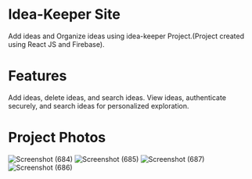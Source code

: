 # Idea-Keeper Site
Add ideas and Organize ideas using idea-keeper Project.(Project created using React JS and Firebase).


# Features
Add ideas, delete ideas, and search ideas.
View ideas, authenticate securely, and search ideas for personalized exploration.


# Project Photos
![Screenshot (684)](https://github.com/Srimusalivyshnavi/Idea-keeper/assets/134480913/a5fe8aa0-43f3-4cce-86bc-dc8fd12009b9)
![Screenshot (685)](https://github.com/Srimusalivyshnavi/Idea-keeper/assets/134480913/4f9f4681-5de3-4c2a-b0b7-ab91b73e946d)
![Screenshot (687)](https://github.com/Srimusalivyshnavi/Idea-keeper/assets/134480913/a0778d32-e2ab-4678-9404-36f739a62e4e)
![Screenshot (686)](https://github.com/Srimusalivyshnavi/Idea-keeper/assets/134480913/22bab560-dd64-4170-b00b-0bce9c935485)
